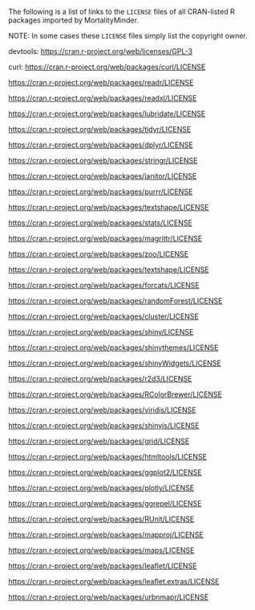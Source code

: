 The following is a list of links to the `LICENSE` files of all CRAN-listed R packages imported by MortalityMinder. 

NOTE: In some cases these `LICENSE` files simply list the copyright owner. 

devtools: https://cran.r-project.org/web/licenses/GPL-3

curl: https://cran.r-project.org/web/packages/curl/LICENSE

https://cran.r-project.org/web/packages/readr/LICENSE

https://cran.r-project.org/web/packages/readxl/LICENSE

https://cran.r-project.org/web/packages/lubridate/LICENSE

https://cran.r-project.org/web/packages/tidyr/LICENSE

https://cran.r-project.org/web/packages/dplyr/LICENSE

https://cran.r-project.org/web/packages/stringr/LICENSE

https://cran.r-project.org/web/packages/janitor/LICENSE

https://cran.r-project.org/web/packages/purrr/LICENSE

https://cran.r-project.org/web/packages/textshape/LICENSE

https://cran.r-project.org/web/packages/stats/LICENSE

https://cran.r-project.org/web/packages/magrittr/LICENSE

https://cran.r-project.org/web/packages/zoo/LICENSE

https://cran.r-project.org/web/packages/textshape/LICENSE

https://cran.r-project.org/web/packages/forcats/LICENSE

https://cran.r-project.org/web/packages/randomForest/LICENSE

https://cran.r-project.org/web/packages/cluster/LICENSE

https://cran.r-project.org/web/packages/shiny/LICENSE

https://cran.r-project.org/web/packages/shinythemes/LICENSE

https://cran.r-project.org/web/packages/shinyWidgets/LICENSE

https://cran.r-project.org/web/packages/r2d3/LICENSE

https://cran.r-project.org/web/packages/RColorBrewer/LICENSE

https://cran.r-project.org/web/packages/viridis/LICENSE

https://cran.r-project.org/web/packages/shinyjs/LICENSE

https://cran.r-project.org/web/packages/grid/LICENSE

https://cran.r-project.org/web/packages/htmltools/LICENSE

https://cran.r-project.org/web/packages/ggplot2/LICENSE

https://cran.r-project.org/web/packages/plotly/LICENSE

https://cran.r-project.org/web/packages/ggrepel/LICENSE

https://cran.r-project.org/web/packages/RUnit/LICENSE

https://cran.r-project.org/web/packages/mapproj/LICENSE

https://cran.r-project.org/web/packages/maps/LICENSE

https://cran.r-project.org/web/packages/leaflet/LICENSE

https://cran.r-project.org/web/packages/leaflet.extras/LICENSE

https://cran.r-project.org/web/packages/urbnmapr/LICENSE
